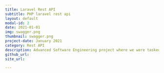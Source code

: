 ```yaml
---
title: Laravel Rest API
subtitle: PHP laravel rest api
layout: default
modal-id: 2
date: 2021-01-01
img: swagger.png
thumbnail: swagger.png
project-date: January 2021
category: Rest API
description: Advanced Software Engineering project where we were tasked with taking a 5 million records .csv file and migrating that to a MySQL server and writing a php applicatoin with a swagger ui to access the rest api
github_url: 
site_url: 

---
```

